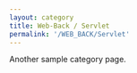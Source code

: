 ```yaml
---
layout: category
title: Web-Back / Servlet
permalink: '/WEB_BACK/Servlet'
---
```


Another sample category page.
